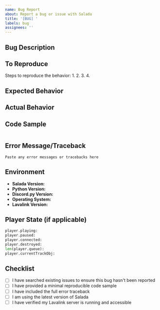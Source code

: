 ```yaml
---
name: Bug Report
about: Report a bug or issue with Salada
title: '[BUG] '
labels: bug
assignees: ''
---
```


## Bug Description
<!-- A clear and concise description of what the bug is -->

## To Reproduce
Steps to reproduce the behavior:
1. 
2. 
3. 
4. 

## Expected Behavior
<!-- A clear and a description of what you expected to happen -->

## Actual Behavior
<!-- What actually happened -->

## Code Sample
```python
```

## Error Message/Traceback
```
Paste any error messages or tracebacks here
```

## Environment
- **Salada Version:** <!-- e.g., 1.0.0 -->
- **Python Version:** <!-- e.g., 3.10.5 -->
- **Discord.py Version:** <!-- e.g., 2.3.2 -->
- **Operating System:** <!-- e.g., Windows 11, Ubuntu 22.04, macOS 13 -->
- **Lavalink Version:** <!-- e.g., 4.0.0 -->

## Player State (if applicable)
```python
player.playing: 
player.paused: 
player.connected: 
player.destroyed: 
len(player.queue): 
player.currentTrackObj: 
```

## Checklist
- [ ] I have searched existing issues to ensure this bug hasn't been reported
- [ ] I have provided a minimal reproducible code sample
- [ ] I have included the full error traceback
- [ ] I am using the latest version of Salada
- [ ] I have verified my Lavalink server is running and accessible
